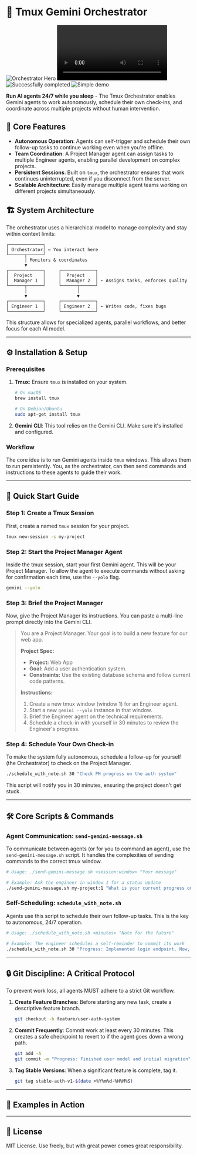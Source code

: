 # 🤖 Tmux Gemini Orchestrator

![Orchestrator Hero](/gemini-cli.png)
![Video demo](https://github.com/cuongtv89ks/tmux-gemini-orchestrator/blob/main/Examples/gemini-orchestrator.mp4)
![Successfully completed](Examples/done.png)
![Simple demo](Examples/dashboard-app.png)

**Run AI agents 24/7 while you sleep** - The Tmux Orchestrator enables Gemini agents to work autonomously, schedule their own check-ins, and coordinate across multiple projects without human intervention.

## 🚀 Core Features

-   **Autonomous Operation**: Agents can self-trigger and schedule their own follow-up tasks to continue working even when you're offline.
-   **Team Coordination**: A Project Manager agent can assign tasks to multiple Engineer agents, enabling parallel development on complex projects.
-   **Persistent Sessions**: Built on `tmux`, the orchestrator ensures that work continues uninterrupted, even if you disconnect from the server.
-   **Scalable Architecture**: Easily manage multiple agent teams working on different projects simultaneously.

## 🏗️ System Architecture

The orchestrator uses a hierarchical model to manage complexity and stay within context limits:

```
┌─────────────┐
│ Orchestrator│ ← You interact here
└──────┬──────┘
       │ Monitors & coordinates
       ▼
┌─────────────┐     ┌─────────────┐
│  Project    │     │  Project    │
│  Manager 1  │     │  Manager 2  │ ← Assigns tasks, enforces quality
└──────┬──────┘     └──────┬──────┘
       │                   │
       ▼                   ▼
┌─────────────┐     ┌─────────────┐
│ Engineer 1  │     │ Engineer 2  │ ← Writes code, fixes bugs
└─────────────┘     └─────────────┘
```

This structure allows for specialized agents, parallel workflows, and better focus for each AI model.

---

## ⚙️ Installation & Setup

### Prerequisites

1.  **Tmux**: Ensure `tmux` is installed on your system.
    ```bash
    # On macOS
    brew install tmux

    # On Debian/Ubuntu
    sudo apt-get install tmux
    ```
2.  **Gemini CLI**: This tool relies on the Gemini CLI. Make sure it's installed and configured.

### Workflow

The core idea is to run Gemini agents inside `tmux` windows. This allows them to run persistently. You, as the orchestrator, can then send commands and instructions to these agents to guide their work.

---

## 🏁 Quick Start Guide

### Step 1: Create a Tmux Session

First, create a named `tmux` session for your project.

```bash
tmux new-session -s my-project
```

### Step 2: Start the Project Manager Agent

Inside the tmux session, start your first Gemini agent. This will be your Project Manager. To allow the agent to execute commands without asking for confirmation each time, use the `--yolo` flag.

```bash
gemini --yolo
```

### Step 3: Brief the Project Manager

Now, give the Project Manager its instructions. You can paste a multi-line prompt directly into the Gemini CLI.

> You are a Project Manager. Your goal is to build a new feature for our web app.
>
> **Project Spec:**
> - **Project:** Web App
> - **Goal:** Add a user authentication system.
> - **Constraints:** Use the existing database schema and follow current code patterns.
>
> **Instructions:**
> 1.  Create a new tmux window (window 1) for an Engineer agent.
> 2.  Start a new `gemini --yolo` instance in that window.
> 3.  Brief the Engineer agent on the technical requirements.
> 4.  Schedule a check-in with yourself in 30 minutes to review the Engineer's progress.

### Step 4: Schedule Your Own Check-in

To make the system fully autonomous, schedule a follow-up for yourself (the Orchestrator) to check on the Project Manager.

```bash
./schedule_with_note.sh 30 "Check PM progress on the auth system"
```

This script will notify you in 30 minutes, ensuring the project doesn't get stuck.

---

## 🛠️ Core Scripts & Commands

### Agent Communication: `send-gemini-message.sh`

To communicate between agents (or for you to command an agent), use the `send-gemini-message.sh` script. It handles the complexities of sending commands to the correct tmux window.

```bash
# Usage: ./send-gemini-message.sh <session:window> "Your message"

# Example: Ask the engineer in window 1 for a status update
./send-gemini-message.sh my-project:1 "What is your current progress on the login endpoint?"
```

### Self-Scheduling: `schedule_with_note.sh`

Agents use this script to schedule their own follow-up tasks. This is the key to autonomous, 24/7 operation.

```bash
# Usage: ./schedule_with_note.sh <minutes> "Note for the future"

# Example: The engineer schedules a self-reminder to commit its work
./schedule_with_note.sh 30 "Progress: Implemented login endpoint. Now, commit changes and start on user sessions."
```

---

## 🔒 Git Discipline: A Critical Protocol

To prevent work loss, all agents MUST adhere to a strict Git workflow.

1.  **Create Feature Branches**: Before starting any new task, create a descriptive feature branch.
    ```bash
    git checkout -b feature/user-auth-system
    ```
2.  **Commit Frequently**: Commit work at least every 30 minutes. This creates a safe checkpoint to revert to if the agent goes down a wrong path.
    ```bash
    git add -A
    git commit -m "Progress: Finished user model and initial migration"
    ```
3.  **Tag Stable Versions**: When a significant feature is complete, tag it.
    ```bash
    git tag stable-auth-v1-$(date +%Y%m%d-%H%M%S)
    ```

---

## 📸 Examples in Action





---

## 📄 License

MIT License. Use freely, but with great power comes great responsibility.
